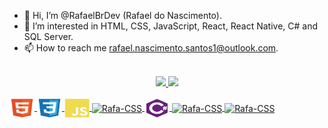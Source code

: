- 👋 Hi, I’m @RafaelBrDev (Rafael do Nascimento).
- 👀 I’m interested in HTML, CSS, JavaScript, React, React Native, C# and SQL Server.
- 📫 How to reach me rafael.nascimento.santos1@outlook.com.

<br />

<div align="center">
  <a href="https://github.com/RafaDev01">
  <img height="180em" src="https://github-readme-stats.vercel.app/api?username=RafaelBrDev&show_icons=true&theme=dracula&include_all_commits=true&count_private=true"/>
  <img height="180em" src="https://github-readme-stats.vercel.app/api/top-langs/?username=RafaelBrDev&layout=compact&langs_count=7&theme=dracula"/>
</div>

<div style="display: inline_block"><br>
  <img align="center" alt="Rafa-HTML" height="30" width="40" src="https://raw.githubusercontent.com/devicons/devicon/master/icons/html5/html5-original.svg">
  <img align="center" alt="Rafa-CSS" height="30" width="40" src="https://raw.githubusercontent.com/devicons/devicon/master/icons/css3/css3-original.svg">
  <img align="center" alt="Rafa-Js" height="30" width="40" src="https://raw.githubusercontent.com/devicons/devicon/master/icons/javascript/javascript-plain.svg">
  <img align="center" alt="Rafa-CSS" height="30" width="40" src="https://cdn.worldvectorlogo.com/logos/react-1.svg">
  <img align="center" alt="Rafa-CSS" height="30" width="40" src="https://raw.githubusercontent.com/devicons/devicon/master/icons/csharp/csharp-plain.svg">
  <img align="center" alt="Rafa-CSS" height="30" width="30" src="https://services.assemblysoft.com/content/images/2020/11/1200px-.NET_Logo.svg.png">
  <img align="center" alt="Rafa-CSS" height="30" width="40" src="https://www.svgrepo.com/show/331760/sql-database-generic.svg">
</div>

